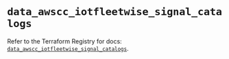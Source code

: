 # `data_awscc_iotfleetwise_signal_catalogs`

Refer to the Terraform Registry for docs: [`data_awscc_iotfleetwise_signal_catalogs`](https://registry.terraform.io/providers/hashicorp/awscc/0.70.0/docs/data-sources/iotfleetwise_signal_catalogs).
